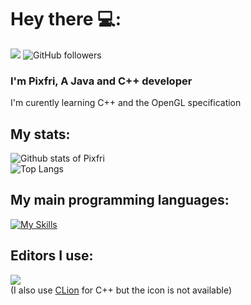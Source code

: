 # Hey there 💻:
![](https://komarev.com/ghpvc/?username=Pixfri&color=brightgreen&style=flat-square)
![GitHub followers](https://img.shields.io/github/followers/Pixfri?label=Follow&color=lightgreen&style=flat-square&logo=GitHub)

### I'm Pixfri, A Java and C++ developer
I'm curently learning C++ and the OpenGL specification

## My stats:  
![Github stats of Pixfri](https://github-readme-stats.vercel.app/api?username=Pixfri&show_icons=true&theme=gruvbox)  
![Top Langs](https://github-readme-stats.vercel.app/api/top-langs/?username=Pixfri&layout=compact&theme=gruvbox)  

## My main programming languages:  
[![My Skills](https://skillicons.dev/icons?i=java,cpp)](https://skillicons.dev)  
## Editors I use:  
![](https://skillicons.dev/icons?i=idea)  
(I also use [CLion](https://www.jetbrains.com/clion/) for C++ but the icon is not available)
